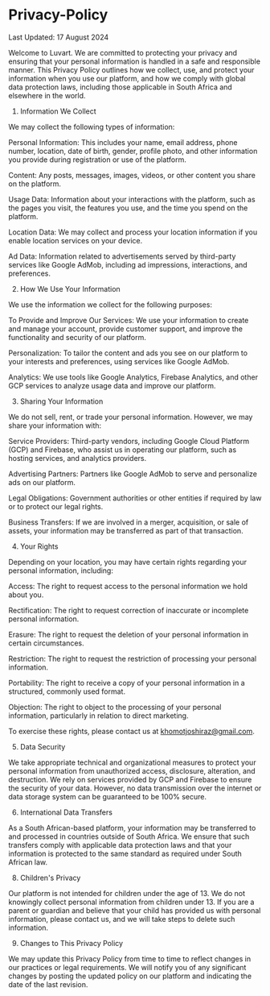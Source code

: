 # Privacy-Policy

Last Updated: 17 August 2024

Welcome to Luvart. We are committed to protecting your privacy and ensuring that your personal information is handled in a safe and responsible manner. This Privacy Policy outlines how we collect, use, and protect your information when you use our platform, and how we comply with global data protection laws, including those applicable in South Africa and elsewhere in the world.

1. Information We Collect

We may collect the following types of information:

Personal Information: This includes your name, email address, phone number, location, date of birth, gender, profile photo, and other information you provide during registration or use of the platform.

Content: Any posts, messages, images, videos, or other content you share on the platform.

Usage Data: Information about your interactions with the platform, such as the pages you visit, the features you use, and the time you spend on the platform.

Location Data: We may collect and process your location information if you enable location services on your device.

Ad Data: Information related to advertisements served by third-party services like Google AdMob, including ad impressions, interactions, and preferences.

2. How We Use Your Information

We use the information we collect for the following purposes:

To Provide and Improve Our Services: We use your information to create and manage your account, provide customer support, and improve the functionality and security of our platform.

Personalization: To tailor the content and ads you see on our platform to your interests and preferences, using services like Google AdMob.

Analytics: We use tools like Google Analytics, Firebase Analytics, and other GCP services to analyze usage data and improve our platform.

3. Sharing Your Information

We do not sell, rent, or trade your personal information. However, we may share your information with:

Service Providers: Third-party vendors, including Google Cloud Platform (GCP) and Firebase, who assist us in operating our platform, such as hosting services, and analytics providers.

Advertising Partners: Partners like Google AdMob to serve and personalize ads on our platform.

Legal Obligations: Government authorities or other entities if required by law or to protect our legal rights.

Business Transfers: If we are involved in a merger, acquisition, or sale of assets, your information may be transferred as part of that transaction.

4. Your Rights

Depending on your location, you may have certain rights regarding your personal information, including:

Access: The right to request access to the personal information we hold about you.

Rectification: The right to request correction of inaccurate or incomplete personal information.

Erasure: The right to request the deletion of your personal information in certain circumstances.

Restriction: The right to request the restriction of processing your personal information.

Portability: The right to receive a copy of your personal information in a structured, commonly used format.

Objection: The right to object to the processing of your personal information, particularly in relation to direct marketing.

To exercise these rights, please contact us at khomotjoshiraz@gmail.com.

5. Data Security

We take appropriate technical and organizational measures to protect your personal information from unauthorized access, disclosure, alteration, and destruction. We rely on services provided by GCP and Firebase to ensure the security of your data. However, no data transmission over the internet or data storage system can be guaranteed to be 100% secure.

6. International Data Transfers

As a South African-based platform, your information may be transferred to and processed in countries outside of South Africa. We ensure that such transfers comply with applicable data protection laws and that your information is protected to the same standard as required under South African law.

8. Children's Privacy

Our platform is not intended for children under the age of 13. We do not knowingly collect personal information from children under 13. If you are a parent or guardian and believe that your child has provided us with personal information, please contact us, and we will take steps to delete such information.

9. Changes to This Privacy Policy

We may update this Privacy Policy from time to time to reflect changes in our practices or legal requirements. We will notify you of any significant changes by posting the updated policy on our platform and indicating the date of the last revision.
